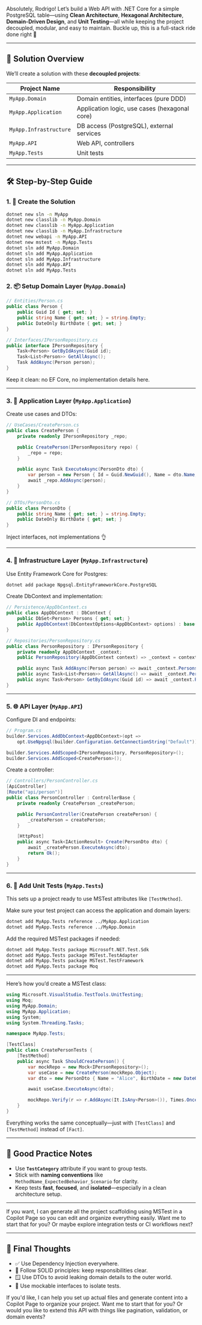 Absolutely, Rodrigo! Let’s build a Web API with .NET Core for a simple PostgreSQL table—using **Clean Architecture**, **Hexagonal Architecture**, **Domain-Driven Design**, and **Unit Testing**—all while keeping the project decoupled, modular, and easy to maintain. Buckle up, this is a full-stack ride done right 🚀

---

## 🧩 Solution Overview

We’ll create a solution with these **decoupled projects**:

| Project Name         | Responsibility                              |
|----------------------|----------------------------------------------|
| `MyApp.Domain`       | Domain entities, interfaces (pure DDD)       |
| `MyApp.Application`  | Application logic, use cases (hexagonal core)|
| `MyApp.Infrastructure`| DB access (PostgreSQL), external services    |
| `MyApp.API`          | Web API, controllers                         |
| `MyApp.Tests`        | Unit tests                                   |

---

## 🛠 Step-by-Step Guide

### 1. 🧱 Create the Solution

```bash
dotnet new sln -n MyApp
dotnet new classlib -n MyApp.Domain
dotnet new classlib -n MyApp.Application
dotnet new classlib -n MyApp.Infrastructure
dotnet new webapi -n MyApp.API
dotnet new mstest -n MyApp.Tests
dotnet sln add MyApp.Domain
dotnet sln add MyApp.Application
dotnet sln add MyApp.Infrastructure
dotnet sln add MyApp.API
dotnet sln add MyApp.Tests
```

### 2. 📦 Setup Domain Layer (`MyApp.Domain`)

```csharp
// Entities/Person.cs
public class Person {
    public Guid Id { get; set; }
    public string Name { get; set; } = string.Empty;
    public DateOnly BirthDate { get; set; }
}

// Interfaces/IPersonRepository.cs
public interface IPersonRepository {
    Task<Person> GetByIdAsync(Guid id);
    Task<List<Person>> GetAllAsync();
    Task AddAsync(Person person);
}
```

Keep it clean: no EF Core, no implementation details here.

---

### 3. 🔁 Application Layer (`MyApp.Application`)

Create use cases and DTOs:

```csharp
// UseCases/CreatePerson.cs
public class CreatePerson {
    private readonly IPersonRepository _repo;

    public CreatePerson(IPersonRepository repo) {
        _repo = repo;
    }

    public async Task ExecuteAsync(PersonDto dto) {
        var person = new Person { Id = Guid.NewGuid(), Name = dto.Name, BirthDate = dto.BirthDate };
        await _repo.AddAsync(person);
    }
}

// DTOs/PersonDto.cs
public class PersonDto {
    public string Name { get; set; } = string.Empty;
    public DateOnly BirthDate { get; set; }
}
```

Inject interfaces, not implementations 👌

---

### 4. 🧩 Infrastructure Layer (`MyApp.Infrastructure`)

Use Entity Framework Core for Postgres:

```bash
dotnet add package Npgsql.EntityFrameworkCore.PostgreSQL
```

Create DbContext and implementation:

```csharp
// Persistence/AppDbContext.cs
public class AppDbContext : DbContext {
    public DbSet<Person> Persons { get; set; }
    public AppDbContext(DbContextOptions<AppDbContext> options) : base(options) {}
}

// Repositories/PersonRepository.cs
public class PersonRepository : IPersonRepository {
    private readonly AppDbContext _context;
    public PersonRepository(AppDbContext context) => _context = context;

    public async Task AddAsync(Person person) => await _context.Persons.AddAsync(person);
    public async Task<List<Person>> GetAllAsync() => await _context.Persons.ToListAsync();
    public async Task<Person> GetByIdAsync(Guid id) => await _context.Persons.FindAsync(id);
}
```

---

### 5. 🌐 API Layer (`MyApp.API`)

Configure DI and endpoints:

```csharp
// Program.cs
builder.Services.AddDbContext<AppDbContext>(opt =>
    opt.UseNpgsql(builder.Configuration.GetConnectionString("Default")));

builder.Services.AddScoped<IPersonRepository, PersonRepository>();
builder.Services.AddScoped<CreatePerson>();
```

Create a controller:

```csharp
// Controllers/PersonController.cs
[ApiController]
[Route("api/person")]
public class PersonController : ControllerBase {
    private readonly CreatePerson _createPerson;

    public PersonController(CreatePerson createPerson) {
        _createPerson = createPerson;
    }

    [HttpPost]
    public async Task<IActionResult> Create(PersonDto dto) {
        await _createPerson.ExecuteAsync(dto);
        return Ok();
    }
}
```

---

### 6. 🧪 Add Unit Tests (`MyApp.Tests`)

This sets up a project ready to use MSTest attributes like `[TestMethod]`.

Make sure your test project can access the application and domain layers:

```bash
dotnet add MyApp.Tests reference ../MyApp.Application
dotnet add MyApp.Tests reference ../MyApp.Domain
```

Add the required MSTest packages if needed:

```bash
dotnet add MyApp.Tests package Microsoft.NET.Test.Sdk
dotnet add MyApp.Tests package MSTest.TestAdapter
dotnet add MyApp.Tests package MSTest.TestFramework
dotnet add MyApp.Tests package Moq
```

---

Here’s how you’d create a MSTest class:

```csharp
using Microsoft.VisualStudio.TestTools.UnitTesting;
using Moq;
using MyApp.Domain;
using MyApp.Application;
using System;
using System.Threading.Tasks;

namespace MyApp.Tests;

[TestClass]
public class CreatePersonTests {
    [TestMethod]
    public async Task ShouldCreatePerson() {
        var mockRepo = new Mock<IPersonRepository>();
        var useCase = new CreatePerson(mockRepo.Object);
        var dto = new PersonDto { Name = "Alice", BirthDate = new DateOnly(1990, 1, 1) };

        await useCase.ExecuteAsync(dto);

        mockRepo.Verify(r => r.AddAsync(It.IsAny<Person>()), Times.Once);
    }
}
```

Everything works the same conceptually—just with `[TestClass]` and `[TestMethod]` instead of `[Fact]`.

---

## 🧼 Good Practice Notes

- Use **`TestCategory`** attribute if you want to group tests.
- Stick with **naming conventions** like `MethodName_ExpectedBehavior_Scenario` for clarity.
- Keep tests **fast**, **focused**, and **isolated**—especially in a clean architecture setup.

---

If you want, I can generate all the project scaffolding using MSTest in a Copilot Page so you can edit and organize everything easily. Want me to start that for you? Or maybe explore integration tests or CI workflows next?

---

## 🎯 Final Thoughts

- ✅ Use Dependency Injection everywhere.
- 🧼 Follow SOLID principles: keep responsibilities clear.
- 🪟 Use DTOs to avoid leaking domain details to the outer world.
- 🧪 Use mockable interfaces to isolate tests.

If you'd like, I can help you set up actual files and generate content into a Copilot Page to organize your project. Want me to start that for you? Or would you like to extend this API with things like pagination, validation, or domain events?